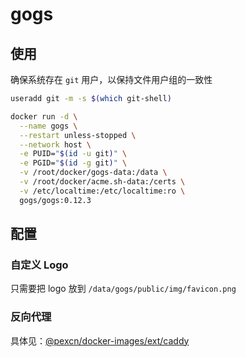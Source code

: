 # gogs

## 使用

确保系统存在 `git` 用户，以保持文件用户组的一致性
```bash
useradd git -m -s $(which git-shell)

docker run -d \
  --name gogs \
  --restart unless-stopped \
  --network host \
  -e PUID="$(id -u git)" \
  -e PGID="$(id -g git)" \
  -v /root/docker/gogs-data:/data \
  -v /root/docker/acme.sh-data:/certs \
  -v /etc/localtime:/etc/localtime:ro \
  gogs/gogs:0.12.3
```

## 配置

### 自定义 Logo

只需要把 logo 放到 `/data/gogs/public/img/favicon.png`

### 反向代理

具体见：[@pexcn/docker-images/ext/caddy](https://github.com/pexcn/docker-images/tree/master/ext/caddy)
